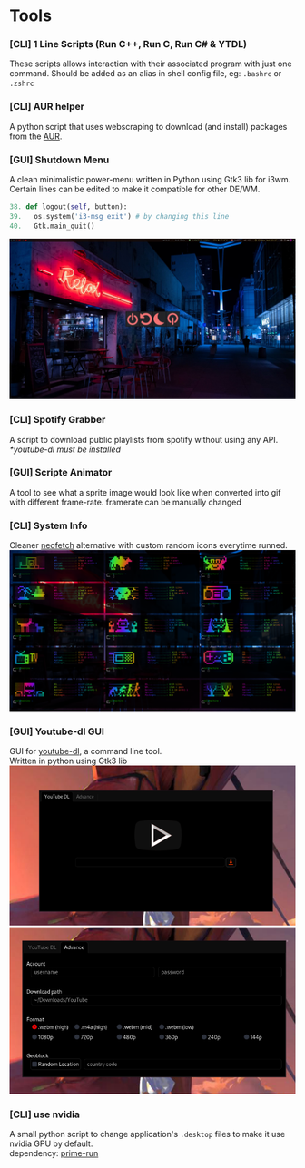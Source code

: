# Tools

### [CLI] 1 Line Scripts (Run C++, Run C, Run C# & YTDL)
These scripts allows interaction with their associated program with just one command.
Should be added as an alias in shell config file, eg: `.bashrc` or `.zshrc`


### [CLI] AUR helper
A python script that uses webscraping to download (and install) packages from the [AUR](https://aur.archlinux.org/).


### [GUI] Shutdown Menu
A clean minimalistic power-menu written in Python using Gtk3 lib for i3wm. Certain lines can be edited to make it compatible for other DE/WM.
```py
38. def logout(self, button):
39.   os.system('i3-msg exit') # by changing this line
40.   Gtk.main_quit()
```
![shutdown menu](https://raw.githubusercontent.com/LexxFade/Tools/main/Shutdown%20Menu/screenshot.png)

### [CLI] Spotify Grabber
A script to download public playlists from spotify without using any API. <br>
*\*youtube-dl must be installed*


### [GUI] Scripte Animator
A tool to see what a sprite image would look like when converted into gif with different frame-rate.
framerate can be manually changed


### [CLI] System Info
Cleaner [neofetch](https://github.com/dylanaraps/neofetch) alternative with custom random icons everytime runned.
![System Info](https://raw.githubusercontent.com/LexxFade/Tools/main/System%20Info/terminal.png)

### [GUI] Youtube-dl GUI
GUI for [youtube-dl](),  a command line tool. <br>
Written in python using Gtk3 lib
![home](https://raw.githubusercontent.com/LexxFade/Tools/main/YTDL-GUI/home.png)
![advance](https://raw.githubusercontent.com/LexxFade/Tools/main/YTDL-GUI/advance.png)

### [CLI] use nvidia
A small python script to change application's `.desktop` files to make it use nvidia GPU by default.<br>
dependency: [prime-run](https://wiki.archlinux.org/index.php/PRIME)
